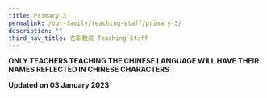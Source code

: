 ```yaml
---
title: Primary 3
permalink: /our-family/teaching-staff/primary-3/
description: ""
third_nav_title: 在职教员 Teaching Staff
---
```

**ONLY TEACHERS TEACHING THE CHINESE LANGUAGE WILL HAVE THEIR NAMES REFLECTED IN CHINESE CHARACTERS**



**Updated on 03 January 2023**